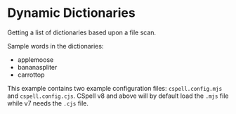 # Dynamic Dictionaries

Getting a list of dictionaries based upon a file scan.

Sample words in the dictionaries:

- applemoose
- bananaspliter
- carrottop

This example contains two example configuration files: `cspell.config.mjs` and `cspell.config.cjs`. CSpell v8 and above will by default load the `.mjs` file while v7 needs the `.cjs` file.
